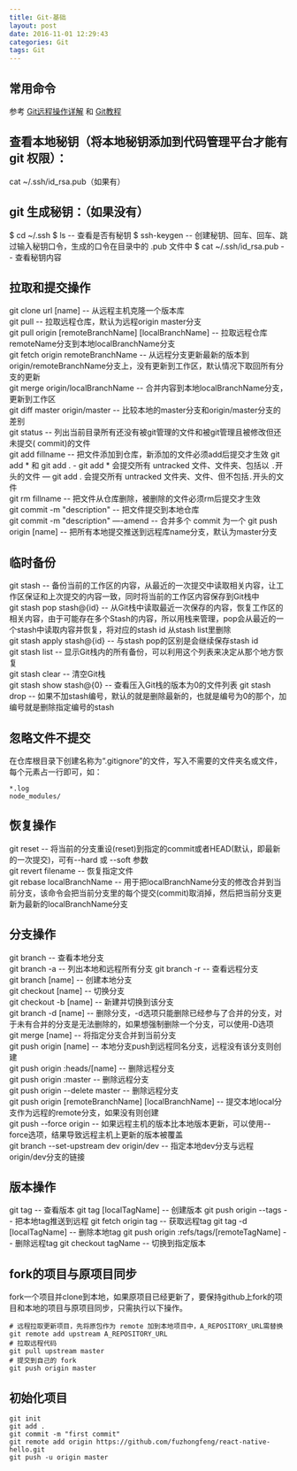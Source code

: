 ```yaml
---
title: Git-基础
layout: post
date: 2016-11-01 12:29:43
categories: Git
tags: Git
---
```


## 常用命令

参考 [Git远程操作详解](http://www.ruanyifeng.com/blog/2014/06/git_remote.html) 和 [Git教程](http://www.liaoxuefeng.com/wiki/0013739516305929606dd18361248578c67b8067c8c017b000/)

## 查看本地秘钥（将本地秘钥添加到代码管理平台才能有 git 权限）：
cat ~/.ssh/id_rsa.pub（如果有）

## git 生成秘钥：（如果没有）
$ cd ~/.ssh
$ ls -- 查看是否有秘钥
$ ssh-keygen -- 创建秘钥、回车、回车、跳过输入秘钥口令，生成的口令在目录中的 .pub 文件中
$ cat ~/.ssh/id_rsa.pub -- 查看秘钥内容

## 拉取和提交操作

git clone url [name] -- 从远程主机克隆一个版本库  
git pull -- 拉取远程仓库，默认为远程origin master分支  
git pull origin [remoteBranchName] [localBranchName] -- 拉取远程仓库remoteName分支到本地localBranchName分支  
git fetch origin remoteBranchName --  从远程分支更新最新的版本到origin/remoteBranchName分支上，没有更新到工作区，默认情况下取回所有分支的更新  
git merge origin/localBranchName --  合并内容到本地localBranchName分支，更新到工作区  
git diff master origin/master -- 比较本地的master分支和origin/master分支的差别  
git status -- 列出当前目录所有还没有被git管理的文件和被git管理且被修改但还未提交( commit)的文件  
git add fillname -- 把文件添加到仓库，新添加的文件必须add后提交才生效
git add * 和 git add . 
	- git add * 会提交所有 untracked 文件、文件夹、包括以 `.`开头的文件
	— git add . 会提交所有 untracked 文件夹、文件、但不包括`.`开头的文件  
git rm fillname -- 把文件从仓库删除，被删除的文件必须rm后提交才生效    
git commit -m "description" -- 把文件提交到本地仓库  
git commit -m "description" —-amend -- 合并多个 commit 为一个
git push origin [name] -- 把所有本地提交推送到远程库name分支，默认为master分支  

## 临时备份

git stash -- 备份当前的工作区的内容，从最近的一次提交中读取相关内容，让工作区保证和上次提交的内容一致，同时将当前的工作区内容保存到Git栈中  
git stash pop stash@{id} -- 从Git栈中读取最近一次保存的内容，恢复工作区的相关内容，由于可能存在多个Stash的内容，所以用栈来管理，pop会从最近的一个stash中读取内容并恢复，将对应的stash id 从stash list里删除  
git stash apply stash@{id} -- 与stash pop的区别是会继续保存stash id  
git stash list -- 显示Git栈内的所有备份，可以利用这个列表来决定从那个地方恢复  
git stash clear -- 清空Git栈  
git stash show stash@{0} -- 查看压入Git栈的版本为0的文件列表
git stash drop -- 如果不加stash编号，默认的就是删除最新的，也就是编号为0的那个，加编号就是删除指定编号的stash

## 忽略文件不提交

在仓库根目录下创建名称为“.gitignore”的文件，写入不需要的文件夹名或文件，每个元素占一行即可，如：
```
*.log
node_modules/
```

## 恢复操作

git reset -- 将当前的分支重设(reset)到指定的commit或者HEAD(默认，即最新的一次提交)，可有--hard 或 --soft 参数  
git revert filename -- 恢复指定文件  
git rebase localBranchName -- 用于把localBranchName分支的修改合并到当前分支，该命令会把当前分支里的每个提交(commit)取消掉，然后把当前分支更新为最新的localBranchName分支  

## 分支操作

git branch -- 查看本地分支  
git branch -a -- 列出本地和远程所有分支
git branch -r -- 查看远程分支  
git branch [name] -- 创建本地分支  
git checkout [name] -- 切换分支  
git checkout -b [name] -- 新建并切换到该分支  
git branch -d [name] -- 删除分支，-d选项只能删除已经参与了合并的分支，对于未有合并的分支是无法删除的，如果想强制删除一个分支，可以使用-D选项  
git merge [name] -- 将指定分支合并到当前分支  
git push origin [name] -- 本地分支push到远程同名分支，远程没有该分支则创建  
git push origin :heads/[name] -- 删除远程分支  
git push origin :master -- 删除远程分支  
git push origin --delete master -- 删除远程分支  
git push origin [remoteBranchName] [localBranchName] -- 提交本地local分支作为远程的remote分支，如果没有则创建  
git push --force origin -- 如果远程主机的版本比本地版本更新，可以使用--force选项，结果导致远程主机上更新的版本被覆盖  
git branch --set-upstream dev origin/dev -- 指定本地dev分支与远程origin/dev分支的链接  

## 版本操作

git tag -- 查看版本
git tag [localTagName] -- 创建版本
git push origin --tags -- 把本地tag推送到远程
git fetch origin tag <remoteTagName> -- 获取远程tag
git tag -d [localTagName] -- 删除本地tag
git push origin :refs/tags/[remoteTagName] -- 删除远程tag
git checkout tagName -- 切换到指定版本

## fork的项目与原项目同步

fork一个项目并clone到本地，如果原项目已经更新了，要保持github上fork的项目和本地的项目与原项目同步，只需执行以下操作。

```
# 远程拉取更新项目，先将原包作为 remote 加到本地项目中，A_REPOSITORY_URL需替换
git remote add upstream A_REPOSITORY_URL
# 拉取远程代码
git pull upstream master
# 提交到自己的 fork
git push origin master
```

## 初始化项目

```
git init
git add .
git commit -m "first commit"
git remote add origin https://github.com/fuzhongfeng/react-native-hello.git
git push -u origin master
```

